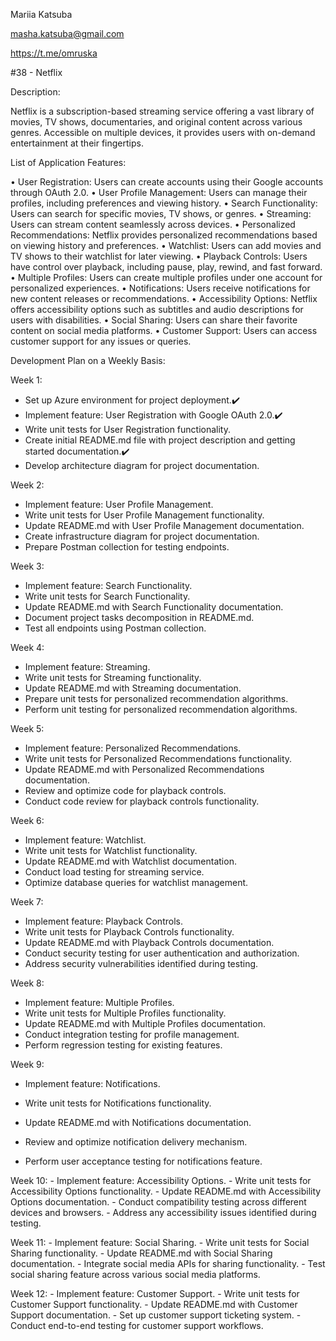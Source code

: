 Mariia Katsuba

masha.katsuba@gmail.com

https://t.me/omruska

#38 - Netflix

Description: 

Netflix is a subscription-based streaming service offering a vast library of movies, TV shows, documentaries, and original content across various genres. Accessible on multiple devices, it provides users with on-demand entertainment at their fingertips.

List of Application Features:

• User Registration: Users can create accounts using their Google accounts through OAuth 2.0.
• User Profile Management: Users can manage their profiles, including preferences and viewing history.
• Search Functionality: Users can search for specific movies, TV shows, or genres.
• Streaming: Users can stream content seamlessly across devices.
• Personalized Recommendations: Netflix provides personalized recommendations based on viewing history and preferences.
• Watchlist: Users can add movies and TV shows to their watchlist for later viewing.
• Playback Controls: Users have control over playback, including pause, play, rewind, and fast forward.
• Multiple Profiles: Users can create multiple profiles under one account for personalized experiences.
• Notifications: Users receive notifications for new content releases or recommendations.
• Accessibility Options: Netflix offers accessibility options such as subtitles and audio descriptions for users with disabilities.
• Social Sharing: Users can share their favorite content on social media platforms.
• Customer Support: Users can access customer support for any issues or queries.

Development Plan on a Weekly Basis:

Week 1:
   - Set up Azure environment for project deployment.✔️
   - Implement feature: User Registration with Google OAuth 2.0.✔️
   - Write unit tests for User Registration functionality.
   - Create initial README.md file with project description and getting started documentation.✔️
   - Develop architecture diagram for project documentation.

Week 2:
   - Implement feature: User Profile Management.
   - Write unit tests for User Profile Management functionality.
   - Update README.md with User Profile Management documentation.
   - Create infrastructure diagram for project documentation.
   - Prepare Postman collection for testing endpoints.

Week 3:
   - Implement feature: Search Functionality.
   - Write unit tests for Search Functionality.
   - Update README.md with Search Functionality documentation.
   - Document project tasks decomposition in README.md.
   - Test all endpoints using Postman collection.

Week 4:
   - Implement feature: Streaming.
   - Write unit tests for Streaming functionality.
   - Update README.md with Streaming documentation.
   - Prepare unit tests for personalized recommendation algorithms.
   - Perform unit testing for personalized recommendation algorithms.

Week 5:
   - Implement feature: Personalized Recommendations.
   - Write unit tests for Personalized Recommendations functionality.
   - Update README.md with Personalized Recommendations documentation.
   - Review and optimize code for playback controls.
   - Conduct code review for playback controls functionality.

Week 6:
   - Implement feature: Watchlist.
   - Write unit tests for Watchlist functionality.
   - Update README.md with Watchlist documentation.
   - Conduct load testing for streaming service.
   - Optimize database queries for watchlist management.

Week 7:
   - Implement feature: Playback Controls.
   - Write unit tests for Playback Controls functionality.
   - Update README.md with Playback Controls documentation.
   - Conduct security testing for user authentication and authorization.
   - Address security vulnerabilities identified during testing.

Week 8:
   - Implement feature: Multiple Profiles.
   - Write unit tests for Multiple Profiles functionality.
   - Update README.md with Multiple Profiles documentation.
   - Conduct integration testing for profile management.
   - Perform regression testing for existing features.

Week 9:
   - Implement feature: Notifications.
   - Write unit tests for Notifications functionality.
   - Update README.md with Notifications documentation.
   - Review and optimize notification delivery mechanism.

   - Perform user acceptance testing for notifications feature.

Week 10:
    - Implement feature: Accessibility Options.
    - Write unit tests for Accessibility Options functionality.
    - Update README.md with Accessibility Options documentation.
    - Conduct compatibility testing across different devices and browsers.
    - Address any accessibility issues identified during testing.

Week 11:
    - Implement feature: Social Sharing.
    - Write unit tests for Social Sharing functionality.
    - Update README.md with Social Sharing documentation.
    - Integrate social media APIs for sharing functionality.
    - Test social sharing feature across various social media platforms.

Week 12:
    - Implement feature: Customer Support.
    - Write unit tests for Customer Support functionality.
    - Update README.md with Customer Support documentation.
    - Set up customer support ticketing system.
    - Conduct end-to-end testing for customer support workflows.

